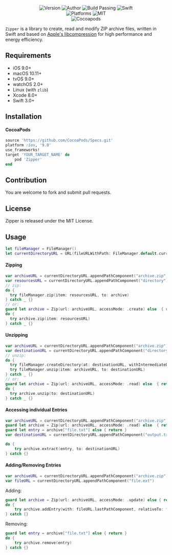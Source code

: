 <p align="center">
  <img alt="Version" src="https://img.shields.io/badge/version-1.0.0-brightgreen.svg">
  <img alt="Author" src="https://img.shields.io/badge/author-Meniny-blue.svg">
  <img alt="Build Passing" src="https://img.shields.io/badge/build-passing-brightgreen.svg">
  <img alt="Swift" src="https://img.shields.io/badge/swift-3.0%2B-orange.svg">
  <br/>
  <img alt="Platforms" src="https://img.shields.io/badge/platform-macOS%20%7C%20iOS%20%7C%20watchOS%20%7C%20tvOS-lightgrey.svg">
  <img alt="MIT" src="https://img.shields.io/badge/license-MIT-blue.svg">
  <br/>
  <img alt="Cocoapods" src="https://img.shields.io/badge/cocoapods-compatible-brightgreen.svg">
</p>

`Zipper` is a library to create, read and modify ZIP archive files, written in Swift and based on [Apple's libcompression](https://developer.apple.com/documentation/compression/data_compression) for high performance and energy efficiency.

## Requirements

- iOS 9.0+
- macOS 10.11+
- tvOS 9.0+
- watchOS 2.0+
- Linux (with `zlib`)
- Xcode 8.0+
- Swift 3.0+

## Installation

#### CocoaPods

```ruby
source 'https://github.com/CocoaPods/Specs.git'
platform :ios, '9.0'
use_frameworks!
target 'YOUR_TARGET_NAME' do
    pod 'Zipper'
end
```

## Contribution

You are welcome to fork and submit pull requests.

## License

Zipper is released under the MIT License.

## Usage

```swift
let fileManager = FileManager()
let currentDirectoryURL = URL(fileURLWithPath: FileManager.default.currentDirectoryPath)
```

#### Zipping

```swift
var archiveURL = currentDirectoryURL.appendPathComponent("archive.zip")
var resourcesURL = currentDirectoryURL.appendPathComponent("directory")
// zip:
do {
  try fileManager.zip(item: resourcesURL, to: archive)
} catch _ {}
// or:
guard let archive = Zip(url: archiveURL, accessMode: .create) else  { return }
do {
  try archive.zip(item: resourcesURL)
} catch _ {}
```

#### Unzipping

```swift
var archiveURL = currentDirectoryURL.appendPathComponent("archive.zip")
var destinationURL = currentDirectoryURL.appendPathComponent("directory")
// unzip:
do {
  try fileManager.createDirectory(at: destinationURL, withIntermediateDirectories: true, attributes: nil)
  try fileManager.unzip(item: archiveURL, to: destinationURL)
} catch _ {}
// or:
guard let archive = Zip(url: archiveURL, accessMode: .read) else  { return }
do {
  try archive.unzip(to: destinationURL)
} catch _ {}
```

#### Accessing individual Entries

```swift
var archiveURL = currentDirectoryURL.appendPathComponent("archive.zip")
guard let archive = Zip(url: archiveURL, accessMode: .read) else  { return }
guard let entry = archive["file.txt"] else { return }
var destinationURL = currentDirectoryURL.appendPathComponent("output.txt")

do {
    try archive.extract(entry, to: destinationURL)
} catch {}
```

#### Adding/Removing Entries

```swift
var archiveURL = currentDirectoryURL.appendPathComponent("archive.zip")
var fileURL = currentDirectoryURL.appendPathComponent("file.ext")
```

Adding:

``` swift
guard let archive = Zip(url: archiveURL, accessMode: .update) else { return }
do {
    try archive.addEntry(with: fileURL.lastPathComponent, relativeTo: fileURL.deletingLastPathComponent())
} catch {}
```

Removing:

```swift
guard let entry = archive["file.txt"] else { return }
do {
    try archive.remove(entry)
} catch {}
```
